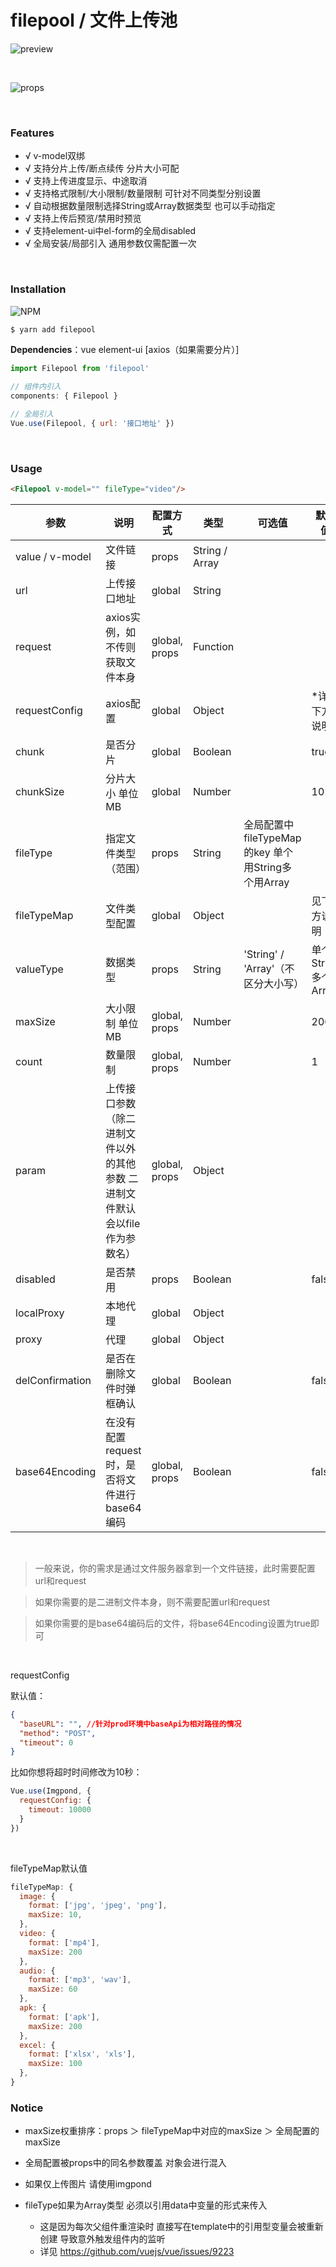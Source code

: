 # filepool / 文件上传池

![preview](./preview.png)

<br/>

![props](./preview-props.png)

<br/>

### Features

- √ v-model双绑
- √ 支持分片上传/断点续传 分片大小可配
- √ 支持上传进度显示、中途取消
- √ 支持格式限制/大小限制/数量限制 可针对不同类型分别设置
- √ 自动根据数量限制选择String或Array数据类型 也可以手动指定
- √ 支持上传后预览/禁用时预览
- √ 支持element-ui中el-form的全局disabled
- √ 全局安装/局部引入 通用参数仅需配置一次

<br/>

### Installation
![NPM](https://nodei.co/npm/filepool.png)
``` bash
$ yarn add filepool
```

**Dependencies**：vue element-ui [axios（如果需要分片）]

```js
import Filepool from 'filepool'

// 组件内引入
components: { Filepool }

// 全局引入
Vue.use(Filepool, { url: '接口地址' })
```

<br/>

### Usage

```html
<Filepool v-model="" fileType="video"/>
```

| 参数 | 说明 | 配置方式 | 类型 | 可选值 | 默认值 |
| --- | --- | --- | --- | --- | --- |
| value / v-model | 文件链接 | props | String / Array | | |
| url | 上传接口地址 | global | String | | |
| request | axios实例，如不传则获取文件本身 | global, props | Function | | |
| requestConfig | axios配置 | global | Object | | *详见下方说明 |
| chunk | 是否分片 | global | Boolean | | true |
| chunkSize | 分片大小 单位MB | global | Number | | 10 |
| fileType | 指定文件类型（范围） | props | String | 全局配置中fileTypeMap的key 单个用String多个用Array | |
| fileTypeMap | 文件类型配置 | global | Object | | 见下方说明 |
| valueType | 数据类型 | props | String | 'String' / 'Array'（不区分大小写） | 单个String多个Array |
| maxSize | 大小限制 单位MB | global, props | Number | | 200 |
| count | 数量限制 | global, props | Number | | 1 |
| param | 上传接口参数（除二进制文件以外的其他参数 二进制文件默认会以file作为参数名） | global, props | Object | | |
| disabled | 是否禁用 | props | Boolean | | false |
| localProxy | 本地代理 | global | Object | | |
| proxy | 代理 | global | Object | | |
| delConfirmation | 是否在删除文件时弹框确认 | global | Boolean | | false |
| base64Encoding | 在没有配置request时，是否将文件进行base64编码 | global, props | Boolean | | false |

<br/>

> 一般来说，你的需求是通过文件服务器拿到一个文件链接，此时需要配置url和request

> 如果你需要的是二进制文件本身，则不需要配置url和request

> 如果你需要的是base64编码后的文件，将base64Encoding设置为true即可

<br/>

requestConfig

默认值：
```json
{
  "baseURL": "", //针对prod环境中baseApi为相对路径的情况
  "method": "POST",
  "timeout": 0
}
```

比如你想将超时时间修改为10秒：

```js
Vue.use(Imgpond, {
  requestConfig: {
    timeout: 10000
  }
})
```

<br/>

fileTypeMap默认值

```js
fileTypeMap: {
  image: {
    format: ['jpg', 'jpeg', 'png'],
    maxSize: 10,
  },
  video: {
    format: ['mp4'],
    maxSize: 200
  },
  audio: {
    format: ['mp3', 'wav'],
    maxSize: 60
  },
  apk: {
    format: ['apk'],
    maxSize: 200
  },
  excel: {
    format: ['xlsx', 'xls'],
    maxSize: 100
  },
}
```

### Notice

- maxSize权重排序：props ＞ fileTypeMap中对应的maxSize ＞ 全局配置的maxSize

- 全局配置被props中的同名参数覆盖 对象会进行混入

- 如果仅上传图片 请使用imgpond

- fileType如果为Array类型 必须以引用data中变量的形式来传入
  - 这是因为每次父组件重渲染时 直接写在template中的引用型变量会被重新创建 导致意外触发组件内的监听
  - 详见 https://github.com/vuejs/vue/issues/9223
